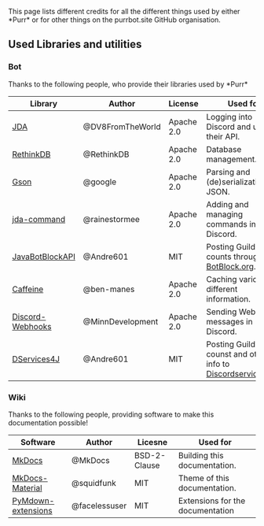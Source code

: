 This page lists different credits for all the different things used by either \*Purr* or for other things on the purrbot.site GitHub organisation.

## Used Libraries and utilities 

[JDA]: https://github.com/DV8FromTheWorld/JDA
[RethinkDB]: https://github.com/rethinkdb/rethinkdb
[Gson]: https://github.com/google/gson
[jda-command]: https://github.com/rainestormee/jda-command
[JavaBotBlockAPI]: https://github.com/botblock/JavaBotBlockAPI
[Caffeine]: https://github.com/ben-manes/caffeine
[Discord-Webhooks]: https://github.com/MinnDevelopment/discord-webhooks
[DServices4J]: https://github.com/DiscordServices/DServices4J

[BotBlock.org]: https://botblock.org
[Discordservices.net]: https://discordservices.net

[MkDocs]: https://github.com/mkdocs/mkdocs
[MkDocs-Material]: https://github.com/squidfunk/mkdocs-material
[PyMdown-extensions]: https://github.com/facelessuser/pymdown-extension

### Bot
Thanks to the following people, who provide their libraries used by \*Purr*

| Library            | Author           | License    | Used for                                                      |
| ------------------ | ---------------- | ---------- | ------------------------------------------------------------- |
| [JDA]              | @DV8FromTheWorld | Apache 2.0 | Logging into Discord and using their API.                     |
| [RethinkDB]        | @RethinkDB       | Apache 2.0 | Database management.                                          |
| [Gson]             | @google          | Apache 2.0 | Parsing and (de)serialization of JSON.                        |
| [jda-command]      | @rainestormee    | Apache 2.0 | Adding and managing commands in Discord.                      |
| [JavaBotBlockAPI]  | @Andre601        | MIT        | Posting Guild counts through [BotBlock.org].                  |
| [Caffeine]         | @ben-manes       | Apache 2.0 | Caching various different information.                        |
| [Discord-Webhooks] | @MinnDevelopment | Apache 2.0 | Sending Webhook messages in Discord.                          |
| [DServices4J]      | @Andre601        | MIT        | Posting Guild counst and other info to [Discordservices.net]. |

### Wiki
Thanks to the following people, providing software to make this documentation possible!

| Software                     | Author          | Licesne      | Used for                         |
| ---------------------------- | --------------- | ------------ | -------------------------------- |
| [MkDocs]                     | @MkDocs         | BSD-2-Clause | Building this documentation.     |
| [MkDocs-Material]            | @squidfunk      | MIT          | Theme of this documentation.     |
| [PyMdown-extensions]         | @facelessuser   | MIT          | Extensions for the documentation |
